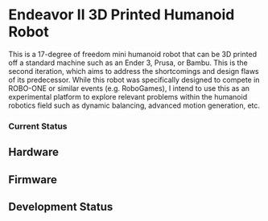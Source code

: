 # Endeavor II 3D Printed Humanoid Robot
This is a 17-degree of freedom mini humanoid robot that can be 3D printed off a standard machine such as an Ender 3, Prusa, or Bambu.  This is the second iteration, which aims to address the shortcomings and design flaws of its predecessor.  While this robot was specifically designed to compete in ROBO-ONE or similar events (e.g. RoboGames), I intend to use this as an experimental platform to explore relevant problems within the humanoid robotics field such as dynamic balancing, advanced motion generation, etc.

### Current Status


## Hardware


## Firmware

## Development Status

## 
